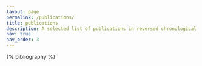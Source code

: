 ```yaml
---
layout: page
permalink: /publications/
title: publications
description: A selected list of publications in reversed chronological order. generated by jekyll-scholar.<br> A complete list of my publications over Astrophysics can be found <a href="https://ui.adsabs.harvard.edu/search/fq=%7B!type%3Daqp%20v%3D%24fq_database%7D&fq_database=(database%3Aastronomy%20OR%20database%3Aphysics)&q=%20%20author%3A%22sarron%2C%20f%22&sort=date%20desc%2C%20bibcode%20desc&p_=0">HERE</a>
nav: true
nav_order: 3
---
```


<!-- _pages/publications.md -->
<div class="publications">

{% bibliography %}

</div>
